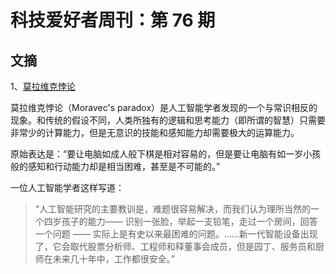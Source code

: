 # 科技爱好者周刊：第 76 期

## 文摘

1、[莫拉维克悖论](https://zh.wikipedia.org/wiki/%E8%8E%AB%E6%8B%89%E7%B6%AD%E5%85%8B%E6%82%96%E8%AB%96)

莫拉维克悖论（Moravec's paradox）是人工智能学者发现的一个与常识相反的现象。和传统的假设不同，人类所独有的逻辑和思考能力（即所谓的智慧）只需要非常少的计算能力，但是无意识的技能和感知能力却需要极大的运算能力。

原始表达是：“要让电脑如成人般下棋是相对容易的，但是要让电脑有如一岁小孩般的感知和行动能力却是相当困难，甚至是不可能的。”

一位人工智能学者这样写道：

> “人工智能研究的主要教训是，难题很容易解决，而我们认为理所当然的一个四岁孩子的能力—— 识别一张脸，举起一支铅笔，走过一个房间，回答一个问题 —— 实际上是有史以来最困难的问题。……新一代智能设备出现了，它会取代股票分析师、工程师和释董事会成员，但是园丁、服务员和厨师在未来几十年中，工作都很安全。”
